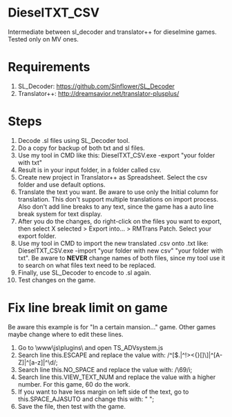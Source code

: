# DieselTXT_CSV
Intermediate between sl_decoder and translator++ for dieselmine games. Tested only on MV ones.
# Requirements
1. SL_Decoder: https://github.com/Sinflower/SL_Decoder 
2. Translator++: http://dreamsavior.net/translator-plusplus/ 
# Steps
1. Decode .sl files using SL_Decoder tool.
2. Do a copy for backup of both txt and sl files.
3. Use my tool in CMD like this: DieselTXT_CSV.exe -export "your folder with txt"
4. Result is in your input folder, in a folder called csv.
5. Create new project in Translator++ as Spreadsheet. Select the csv folder and use default options.
6. Translate the text you want. Be aware to use only the Initial column for translation. This don't support multiple translations on import process. Also don't add line breaks to any text, since the game has a auto line break system for text display.
7. After you do the changes, do right-click on the files you want to export, then select X selected > Export into... > RMTrans Patch. Select your export folder.
8. Use my tool in CMD to import the new translated .csv onto .txt like: DieselTXT_CSV.exe -import "your folder with new csv" "your folder with txt". Be aware to <b>NEVER</b> change names of both files, since my tool use it to search on what files text need to be replaced.
9. Finally, use SL_Decoder to encode to .sl again.
10. Test changes on the game.
# Fix line break limit on game
Be aware this example is for "In a certain mansion..." game. Other games maybe change where to edit these lines.
1. Go to \www\js\plugins\ and open TS_ADVsystem.js
2. Search line this.ESCAPE and replace the value with: /^[\$\.\|\^!><\{\}\[\]\\]|^[A-Z]|^[a-z]|^\d/;
3. Search line this.NO_SPACE and replace the value with: /\69/i;
4. Search line this.VIEW_TEXT_NUM and replace the value with a higher number. For this game, 60 do the work.
5. If you want to have less margin on left side of the text, go to this.SPACE_AJASUTO and change this with: " ";
6. Save the file, then test with the game.
